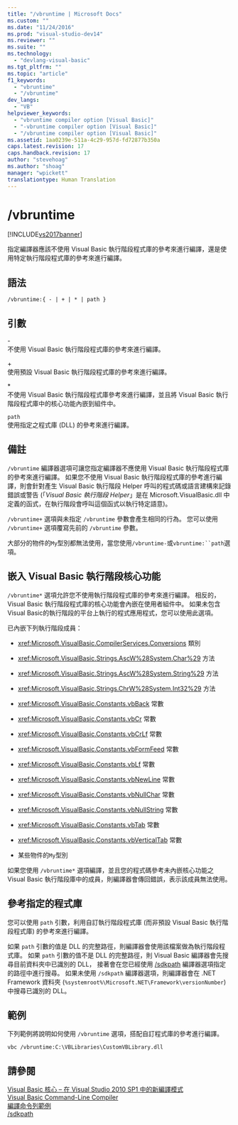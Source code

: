 ```yaml
---
title: "/vbruntime | Microsoft Docs"
ms.custom: ""
ms.date: "11/24/2016"
ms.prod: "visual-studio-dev14"
ms.reviewer: ""
ms.suite: ""
ms.technology: 
  - "devlang-visual-basic"
ms.tgt_pltfrm: ""
ms.topic: "article"
f1_keywords: 
  - "vbruntime"
  - "/vbruntime"
dev_langs: 
  - "VB"
helpviewer_keywords: 
  - "vbruntime compiler option [Visual Basic]"
  - "-vbruntime compiler option [Visual Basic]"
  - "/vbruntime compiler option [Visual Basic]"
ms.assetid: 1aa0239e-511a-4c29-957d-fd72877b350a
caps.latest.revision: 17
caps.handback.revision: 17
author: "stevehoag"
ms.author: "shoag"
manager: "wpickett"
translationtype: Human Translation
---
```

# /vbruntime
[!INCLUDE[vs2017banner](../../../csharp/includes/vs2017banner.md)]

指定編譯器應該不使用 Visual Basic 執行階段程式庫的參考來進行編譯，還是使用特定執行階段程式庫的參考來進行編譯。  
  
## 語法  
  
```  
/vbruntime:{ - | + | * | path }  
```  
  
## 引數  
 \-  
 不使用 Visual Basic 執行階段程式庫的參考來進行編譯。  
  
 \+  
 使用預設 Visual Basic 執行階段程式庫的參考來進行編譯。  
  
 \*  
 不使用 Visual Basic 執行階段程式庫參考來進行編譯，並且將 Visual Basic 執行階段程式庫中的核心功能內嵌到組件中。  
  
 `path`  
 使用指定之程式庫 \(DLL\) 的參考來進行編譯。  
  
## 備註  
 `/vbruntime` 編譯器選項可讓您指定編譯器不應使用 Visual Basic 執行階段程式庫的參考來進行編譯。  如果您不使用 Visual Basic 執行階段程式庫的參考進行編譯，則會針對產生 Visual Basic 執行階段 Helper 呼叫的程式碼或語言建構來記錄錯誤或警告   \(「*Visual Basic 執行階段 Helper*」是在 Microsoft.VisualBasic.dll 中定義的函式，在執行階段會呼叫這個函式以執行特定語意\)。  
  
 `/vbruntime+` 選項與未指定 `/vbruntime` 參數會產生相同的行為。  您可以使用 `/vbruntime+` 選項覆寫先前的 `/vbruntime` 參數。  
  
 大部分的物件的`My`型別都無法使用，當您使用`/vbruntime-`或`vbruntime:``path`選項。  
  
## 嵌入 Visual Basic 執行階段核心功能  
 `/vbruntime*` 選項允許您不使用執行階段程式庫的參考來進行編譯。  相反的，Visual Basic 執行階段程式庫的核心功能會內嵌在使用者組件中。  如果未包含Visual Basic的執行階段的平台上執行的程式應用程式，您可以使用此選項。  
  
 已內嵌下列執行階段成員：  
  
-   <xref:Microsoft.VisualBasic.CompilerServices.Conversions> 類別  
  
-   <xref:Microsoft.VisualBasic.Strings.AscW%28System.Char%29> 方法  
  
-   <xref:Microsoft.VisualBasic.Strings.AscW%28System.String%29> 方法  
  
-   <xref:Microsoft.VisualBasic.Strings.ChrW%28System.Int32%29> 方法  
  
-   <xref:Microsoft.VisualBasic.Constants.vbBack> 常數  
  
-   <xref:Microsoft.VisualBasic.Constants.vbCr> 常數  
  
-   <xref:Microsoft.VisualBasic.Constants.vbCrLf> 常數  
  
-   <xref:Microsoft.VisualBasic.Constants.vbFormFeed> 常數  
  
-   <xref:Microsoft.VisualBasic.Constants.vbLf> 常數  
  
-   <xref:Microsoft.VisualBasic.Constants.vbNewLine> 常數  
  
-   <xref:Microsoft.VisualBasic.Constants.vbNullChar> 常數  
  
-   <xref:Microsoft.VisualBasic.Constants.vbNullString> 常數  
  
-   <xref:Microsoft.VisualBasic.Constants.vbTab> 常數  
  
-   <xref:Microsoft.VisualBasic.Constants.vbVerticalTab> 常數  
  
-   某些物件的`My`型別  
  
 如果您使用 `/vbruntime*` 選項編譯，並且您的程式碼參考未內嵌核心功能之 Visual Basic 執行階段庫中的成員，則編譯器會傳回錯誤，表示該成員無法使用。  
  
## 參考指定的程式庫  
 您可以使用 `path` 引數，利用自訂執行階段程式庫 \(而非預設 Visual Basic 執行階段程式庫\) 的參考來進行編譯。  
  
 如果 `path` 引數的值是 DLL 的完整路徑，則編譯器會使用該檔案做為執行階段程式庫。  如果 `path` 引數的值不是 DLL 的完整路徑，則 Visual Basic 編譯器會先搜尋目前資料夾中已識別的 DLL，  接著會在您已經使用 [\/sdkpath](../../../visual-basic/reference/command-line-compiler/sdkpath.md) 編譯器選項指定的路徑中進行搜尋。  如果未使用 `/sdkpath` 編譯器選項，則編譯器會在 .NET Framework 資料夾 \(`%systemroot%\Microsoft.NET\Framework\versionNumber`\) 中搜尋已識別的 DLL。  
  
## 範例  
 下列範例將說明如何使用 `/vbruntime` 選項，搭配自訂程式庫的參考進行編譯。  
  
```  
vbc /vbruntime:C:\VBLibraries\CustomVBLibrary.dll  
```  
  
## 請參閱  
 [Visual Basic 核心 – 在 Visual Studio 2010 SP1 中的新編譯模式](http://blogs.msdn.com/b/vbteam/archive/2011/01/10/vb-core-new-compilation-mode-in-visual-studio-2010-sp1.aspx)   
 [Visual Basic Command\-Line Compiler](../../../visual-basic/reference/command-line-compiler/index.md)   
 [編譯命令列範例](../../../visual-basic/reference/command-line-compiler/sample-compilation-command-lines.md)   
 [\/sdkpath](../../../visual-basic/reference/command-line-compiler/sdkpath.md)